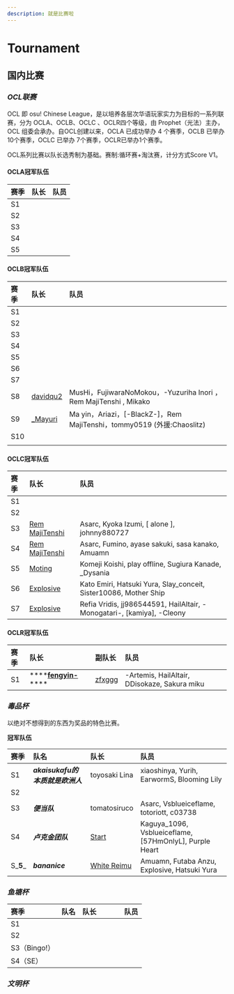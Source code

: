 ```yaml
---
description: 就是比赛啦
---
```


# Tournament

## **国内比赛**

### _**OCL联赛**_

OCL 即 osu! Chinese League，是以培养各层次华语玩家实力为目标的一系列联赛，分为 OCLA、OCLB、OCLC 、OCLR四个等级，由 Prophet（光法）主办，OCL 组委会承办。自OCL创建以来，OCLA 已成功举办 4 个赛季，OCLB 已举办 10个赛季，OCLC 已举办 7个赛季，OCLR已举办1个赛季。

OCL系列比赛以队长选秀制为基础。赛制:循环赛+淘汰赛，计分方式Score V1。

#### OCLA冠军队伍

| 赛季 | 队长 | 队员 |
| :--- | :--- | :--- |
| S1 |  |  |
| S2 |  |  |
| S3 |  |  |
| S4 |  |  |
| S5 |  |  |

#### OCLB冠军队伍

| 赛季 | 队长 | 队员 |
| :--- | :--- | :--- |
| S1 |  |  |
| S2 |  |  |
| S3 |  |  |
| S4 |  |  |
| S5 |  |  |
| S6 |  |  |
| S7 |  |  |
| S8 | [davidqu2](https://osu.ppy.sh/u/6090175) | MusHi，FujiwaraNoMokou，-Yuzuriha Inori ，Rem MajiTenshi , Mikako |
| S9 | [\_Mayuri](https://osu.ppy.sh/u/1955058) | Ma yin，Ariazi，\[-BlackZ-\]，Rem MajiTenshi，tommy0519 \(外援:Chaoslitz\) |
| S10 |  |  |
|  |  |  |

#### OCLC冠军队伍

| 赛季 | 队长 | 队员 |
| :--- | :--- | :--- |
| S1 |  |  |
| S2 |  |  |
| S3 | [Rem MajiTenshi](https://osu.ppy.sh/users/5084172) | Asarc,  Kyoka Izumi,  \[ alone \], johnny880727 |
| S4 | [Rem MajiTenshi](https://osu.ppy.sh/users/5084172) | Asarc,  Fumino,  ayase sakuki,  sasa kanako,  Amuamn |
| S5 | [Moting](https://osu.ppy.sh/users/4902208) | Komeji Koishi,  play offline,  Sugiura Kanade,  \_Dysania |
| S6 | [Explosive](https://osu.ppy.sh/users/245276) | Kato Emiri,  Hatsuki Yura,  Slay\_conceit,  Sister10086,  Mother Ship |
| S7 | [Explosive](https://osu.ppy.sh/users/245276) | Refia Vridis,  jj986544591,  HailAltair,  -Monogatari-,  \[kamiya\],  -Cleony |

#### OCLR冠军队伍

| 赛季 | 队长 | 副队长 | 队员 |
| :--- | :--- | :--- | :--- |
| S1 | \*\*\*\*[**fengyin-**](https://osu.ppy.sh/users/7812692)\*\*\*\* | [zfxggg](https://osu.ppy.sh/users/10970623) | -Artemis,  HailAltair,  DDisokaze,  Sakura miku |

### _毒品杯_

以绝对不想得到的东西为奖品的特色比赛。

**冠军队伍**

| 赛季 | 队名 | 队长 | 队员 |
| :--- | :--- | :--- | :--- |
| S1 | _**akaisukafu的本质就是欧洲人**_ | toyosaki Lina | xiaoshinya,  Yurih,  EarwormS,  Blooming Lily |
| S2 |  |  |  |
| S3 | _**便当队**_ | tomatosiruco | Asarc,  Vsblueiceflame,  totoriott,  c03738 |
| S4 | _**卢克金团队**_ | [Start](https://osu.ppy.sh/users/2190156) | Kaguya\_1096,  Vsblueiceflame,  \[57HmOnlyL\],  Purple Heart |
| S_**5**_ | _**bananice**_ | [White Reimu](https://osu.ppy.sh/users/5279511) | Amuamn,  Futaba Anzu,  Explosive,  Hatsuki Yura |

### _鱼塘杯_

| 赛季 | 队名 | 队长 |  |  |  | 队员 |
| :--- | :--- | :--- | :--- | :--- | :--- | :--- |
| S1 |  |  |  |  |  |  |
| S2 |  |  |  |  |  |  |
| S3（Bingo!） |  |  |  |  |  |  |
| S4（SE） |  |  |  |  |  |  |

### _**文明杯**_


